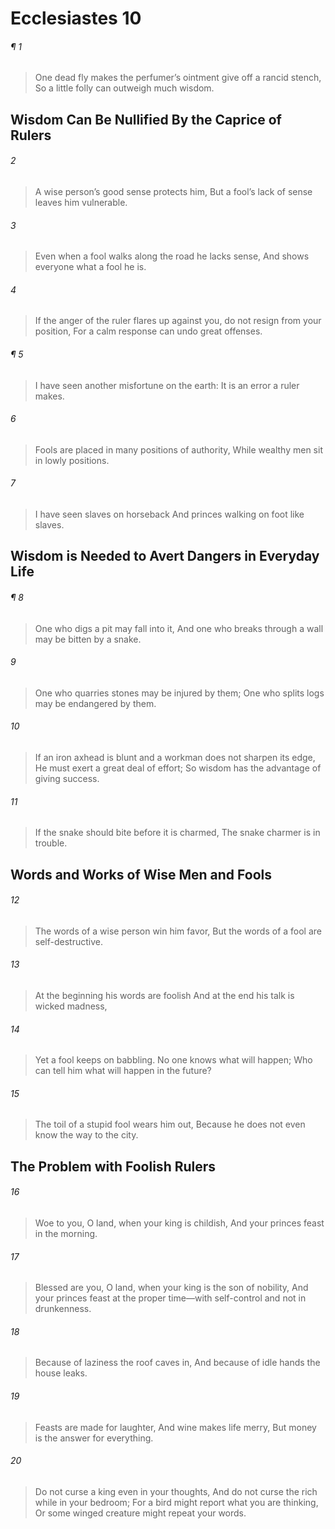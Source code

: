 # Ecclesiastes 10
###### ¶ 1
> One dead fly makes the perfumer’s ointment give off a rancid stench,
> So a little folly can outweigh much wisdom.
## Wisdom Can Be Nullified By the Caprice of Rulers
###### 2
> A wise person’s good sense protects him,
> But a fool’s lack of sense leaves him vulnerable.
###### 3
> Even when a fool walks along the road he lacks sense,
> And shows everyone what a fool he is.
###### 4
> If the anger of the ruler flares up against you, do not resign from your position,
> For a calm response can undo great offenses.
###### ¶ 5
> I have seen another misfortune on the earth:
> It is an error a ruler makes.
###### 6
> Fools are placed in many positions of authority,
> While wealthy men sit in lowly positions.
###### 7
> I have seen slaves on horseback
> And princes walking on foot like slaves.
## Wisdom is Needed to Avert Dangers in Everyday Life
###### ¶ 8
> One who digs a pit may fall into it,
> And one who breaks through a wall may be bitten by a snake.
###### 9
> One who quarries stones may be injured by them;
> One who splits logs may be endangered by them.
###### 10
> If an iron axhead is blunt and a workman does not sharpen its edge,
> He must exert a great deal of effort;
> So wisdom has the advantage of giving success.
###### 11
> If the snake should bite before it is charmed,
> The snake charmer is in trouble.
## Words and Works of Wise Men and Fools
###### 12
> The words of a wise person win him favor,
> But the words of a fool are self-destructive.
###### 13
> At the beginning his words are foolish
> And at the end his talk is wicked madness,
###### 14
> Yet a fool keeps on babbling.
> No one knows what will happen;
> Who can tell him what will happen in the future?
###### 15
> The toil of a stupid fool wears him out,
> Because he does not even know the way to the city.
## The Problem with Foolish Rulers
###### 16
> Woe to you, O land, when your king is childish,
> And your princes feast in the morning.
###### 17
> Blessed are you, O land, when your king is the son of nobility,
> And your princes feast at the proper time—with self-control and not in drunkenness.
###### 18
> Because of laziness the roof caves in,
> And because of idle hands the house leaks.
###### 19
> Feasts are made for laughter,
> And wine makes life merry,
> But money is the answer for everything.
###### 20
> Do not curse a king even in your thoughts,
> And do not curse the rich while in your bedroom;
> For a bird might report what you are thinking,
> Or some winged creature might repeat your words.
